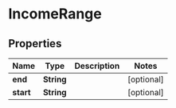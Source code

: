 

# IncomeRange


## Properties

| Name | Type | Description | Notes |
|------------ | ------------- | ------------- | -------------|
|**end** | **String** |  |  [optional] |
|**start** | **String** |  |  [optional] |



